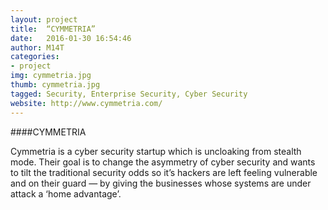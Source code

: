 ```yaml
---
layout: project
title:  “CYMMETRIA”
date:   2016-01-30 16:54:46
author: M14T
categories:
- project
img: cymmetria.jpg
thumb: cymmetria.jpg
tagged: Security, Enterprise Security, Cyber Security
website: http://www.cymmetria.com/
---
```

####CYMMETRIA

Cymmetria is a cyber security startup which is uncloaking from stealth mode. Their goal is to change the asymmetry of cyber security and wants to tilt the traditional security odds so it’s hackers are left feeling vulnerable and on their guard — by giving the businesses whose systems are under attack a ‘home advantage’.
